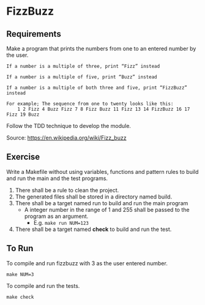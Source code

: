 # FizzBuzz

## Requirements

Make a program that prints the numbers from one to an entered number by the user.

    If a number is a multiple of three, print “Fizz” instead

    If a number is a multiple of five, print “Buzz” instead

    If a number is a multiple of both three and five, print “FizzBuzz” instead
    
    For example; The sequence from one to twenty looks like this:
        1 2 Fizz 4 Buzz Fizz 7 8 Fizz Buzz 11 Fizz 13 14 FizzBuzz 16 17 Fizz 19 Buzz

Follow the TDD technique to develop the module.

Source: <https://en.wikipedia.org/wiki/Fizz_buzz>

## Exercise

Write a Makefile without using variables, functions and pattern rules to build
and run the main and the test programs.

1. There shall be a rule to clean the project.
2. The generated files shall be stored in a directory named build.
3. There shall be a target named run to build and run the main program
    * A integer number in the range of 1 and 255 shall be passed to the
    program as an argument.
        * E.g. `make run NUM=123`
4. There shall be a target named **check** to build and run the test.

## To Run

To compile and run fizzbuzz with 3 as the user entered number.

```shell
make NUM=3
```

To compile and run the tests.

```shell
make check
```
